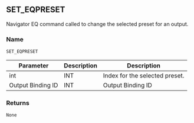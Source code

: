 ## SET\_EQPRESET

Navigator EQ command called to change the selected preset for an output.


### Name

`SET_EQPRESET`


| Parameter         | Description | Description                    |
| ----------------- | ----------- | ------------------------------ |
| int               | INT         | Index for the selected preset. |
| Output Binding ID | INT         | Output Binding ID              |


### Returns

`None`


